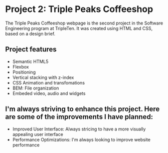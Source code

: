 # Project 2: Triple Peaks Coffeeshop

The Triple Peaks Coffeeshop webpage is the second project in the Software Engineering
program at TripleTen. It was created using HTML and CSS, based on a design brief.

## Project features

- Semantic HTML5
- Flexbox
- Positioning
- Vertical stacking with z-index
- CSS Animation and transfomations
- BEM: File organization
- Embeded video, audio and widgets

## I'm always striving to enhance this project. Here are some of the improvements I have planned:

- Improved User Interface: Always stricing to have a more visually appealing user interface
- Performance Optimizations: I'm always looking to improve website performance
